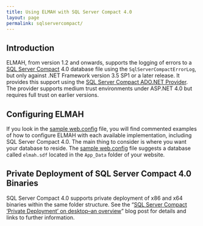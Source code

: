 ```yaml
---
title: Using ELMAH with SQL Server Compact 4.0
layout: page
permalink: sqlservercompact/
---
```


## Introduction

ELMAH, from version 1.2 and onwards, supports the logging of errors to a [SQL Server Compact](http://www.microsoft.com/sqlserver/en/us/editions/compact.aspx) 4.0 database file using the `SqlServerCompactErrorLog`, but only against .NET Framework version 3.5 SP1 or a later release. It provides this support using the [SQL Server Compact ADO.NET Provider](http://msdn.microsoft.com/en-us/library/system.data.sqlserverce.aspx). The provider supports medium trust environments under ASP.NET 4.0 but requires full trust on earlier versions.

## Configuring ELMAH

If you look in the [sample web.config](http://elmah.googlecode.com/svn/tags/REL-1.2-SP1/samples/web.config) file, you will find commented examples of how to configure ELMAH with each available implementation, including SQL Server Compact 4.0. The main thing to consider is where you want your database to reside. The [sample web.config](http://elmah.googlecode.com/svn/tags/REL-1.2-SP1/samples/web.config) file suggests a database called `elmah.sdf` located in the `App_Data` folder of your website.

## Private Deployment of SQL Server Compact 4.0 Binaries

SQL Server Compact 4.0 supports private deployment of x86 and x64 binaries within the same folder structure. See the “[SQL Server Compact ‘Private Deployment’ on desktop–an overview](http://erikej.blogspot.com/2010/11/sql-server-compact-private-deployment.html)” blog post for details and links to further information.